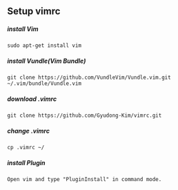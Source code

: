 ## Setup vimrc

##### install Vim

	sudo apt-get install vim

##### install Vundle(Vim Bundle)

	git clone https://github.com/VundleVim/Vundle.vim.git ~/.vim/bundle/Vundle.vim

##### download .vimrc
  
	git clone https://github.com/Gyudong-Kim/vimrc.git

##### change .vimrc
  
	cp .vimrc ~/

##### install Plugin
  
	Open vim and type "PluginInstall" in command mode.
